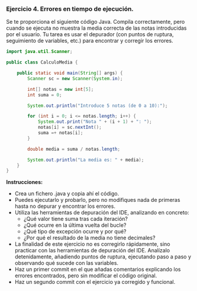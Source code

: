 ### Ejercicio 4. Errores en tiempo de ejecución.

Se te proporciona el siguiente código Java. Compila correctamente, pero cuando se ejecuta no muestra la media correcta de las notas introducidas por el usuario. Tu tarea es usar el depurador (con puntos de ruptura, seguimiento de variables, etc.) para encontrar y corregir los errores.

```java
import java.util.Scanner;

public class CalculoMedia {

    public static void main(String[] args) {
        Scanner sc = new Scanner(System.in);

        int[] notas = new int[5];
        int suma = 0;

        System.out.println("Introduce 5 notas (de 0 a 10):");

        for (int i = 0; i <= notas.length; i++) {
            System.out.print("Nota " + (i + 1) + ": ");
            notas[i] = sc.nextInt();
            suma =+ notas[i];
        }

        double media = suma / notas.length;

        System.out.println("La media es: " + media);
    }
}
```

**Instrucciones:**
- Crea un fichero .java y copia ahí el código.
- Puedes ejecutarlo y probarlo, pero no modifiques nada de primeras hasta no depurar y encontrar los errores.
- Utiliza las herramientas de depuración del IDE, analizando en concreto:
  - ¿Qué valor tiene suma tras cada iteración?
  - ¿Qué ocurre en la última vuelta del bucle?
  - ¿Qué tipo de excepción ocurre y por qué?
  - ¿Por qué el resultado de la media no tiene decimales?
- La finalidad de este ejercicio no es corregirlo rápidamente, sino practicar con las herramientas de depuración del IDE. Analízalo detenidamente, añadiendo puntos de ruptura, ejecutando paso a paso y observando qué sucede con las variables.
- Haz un primer commit en el que añadas comentarios explicando los errores encontrados, pero sin modificar el código original.
- Haz un segundo commit con el ejercicio ya corregido y funcional.

